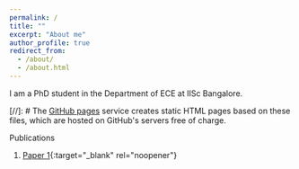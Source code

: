 ```yaml
---
permalink: /
title: ""
excerpt: "About me"
author_profile: true
redirect_from: 
  - /about/
  - /about.html
---
```


I am a PhD student in the Department of ECE at IISc Bangalore.

[//]: # The [GitHub pages](https://pages.github.com/) service creates static HTML pages based on these files, which are hosted on GitHub's servers free of charge.

Publications

1. [Paper 1](https://ieeexplore.ieee.org/document/8462509){:target="_blank" rel="noopener"}
